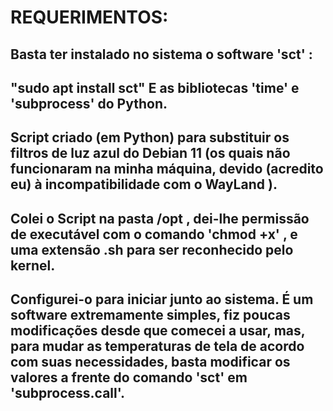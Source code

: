 

# REQUERIMENTOS:
## Basta ter instalado no sistema o software 'sct' :
## "sudo apt install sct" E as bibliotecas 'time' e 'subprocess' do Python.


## Script criado (em Python) para substituir os filtros de luz azul do Debian 11 (os quais não funcionaram na minha máquina, devido (acredito eu) à incompatibilidade com o WayLand ). 


## Colei o Script na pasta /opt , dei-lhe permissão de executável com o comando 'chmod +x' , e uma extensão .sh para ser reconhecido pelo kernel.
## Configurei-o para iniciar junto ao sistema. É um software extremamente simples, fiz poucas modificações desde que comecei a usar, mas, para mudar as temperaturas de tela de acordo com suas necessidades, basta modificar os valores a frente do comando 'sct' em 'subprocess.call'. 
